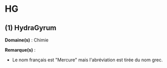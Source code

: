 # HG

## (1) HydraGyrum

**Domaine(s)** : Chimie

**Remarque(s)** :

+ Le nom français est "Mercure" mais l'abréviation est tirée du nom grec.

